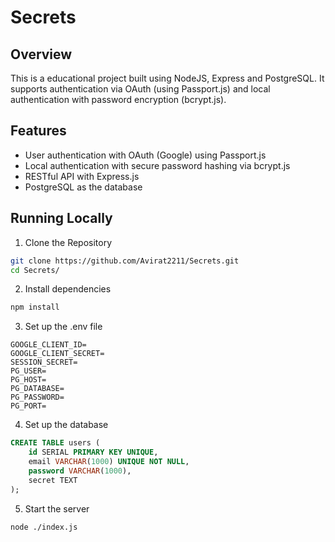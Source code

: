 # Secrets
## Overview
This is a educational project built using NodeJS, Express and PostgreSQL. It supports authentication via OAuth (using Passport.js) and local authentication with password encryption (bcrypt.js).

## Features
- User authentication with OAuth (Google) using Passport.js
- Local authentication with secure password hashing via bcrypt.js
- RESTful API with Express.js
- PostgreSQL as the database

## Running Locally
1. Clone the Repository
```bash
git clone https://github.com/Avirat2211/Secrets.git
cd Secrets/
```
2. Install dependencies
```bash
npm install
```
3. Set up the .env file
```env
GOOGLE_CLIENT_ID=
GOOGLE_CLIENT_SECRET=
SESSION_SECRET=
PG_USER=
PG_HOST=
PG_DATABASE=
PG_PASSWORD=
PG_PORT=
```
4. Set up the database
```sql
CREATE TABLE users (
    id SERIAL PRIMARY KEY UNIQUE,
    email VARCHAR(1000) UNIQUE NOT NULL,
    password VARCHAR(1000),
    secret TEXT
);
```
5. Start the server
```bash
node ./index.js
```
